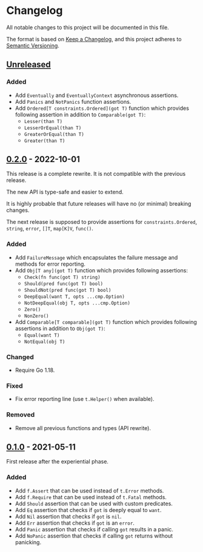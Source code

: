 # Changelog

All notable changes to this project will be documented in this file.

The format is based on [Keep a Changelog](https://keepachangelog.com/en/1.1.0/),
and this project adheres to [Semantic Versioning](https://semver.org/spec/v2.0.0.html).

## [Unreleased](https://github.com/pellared/fluentassert/compare/v0.2.0...HEAD)

### Added

- Add `Eventually` and `EventuallyContext` asynchronous assertions.
- Add `Panics` and `NotPanics` function assertions.
- Add `Ordered[T constraints.Ordered](got T)` function which provides following assertion
  in addition to `Comparable(got T)`:
  - `Lesser(than T)`
  - `LesserOrEqual(than T)`
  - `GreaterOrEqual(than T)`
  - `Greater(than T)`

## [0.2.0](https://github.com/pellared/fluentassert/releases/tag/v0.2.0) - 2022-10-01

This release is a complete rewrite.
It is not compatible with the previous release.

The new API is type-safe and easier to extend.

It is highly probable that future releases will have no (or minimal)
breaking changes.

The next release is supposed to provide assertions for
`constraints.Ordered`, `string`, `error`, `[]T`, `map[K]V`, `func()`.

### Added

- Add `FailureMessage` which encapsulates the failure message
  and methods for error reporting.
- Add `Obj[T any](got T)` function which provides following assertions:
  - `Check(fn func(got T) string)`
  - `Should(pred func(got T) bool)`
  - `ShouldNot(pred func(got T) bool)`
  - `DeepEqual(want T, opts ...cmp.Option)`
  - `NotDeepEqual(obj T, opts ...cmp.Option)`
  - `Zero()`
  - `NonZero()`
- Add `Comparable[T comparable](got T)` function which provides following assertions
  in addition to `Obj(got T)`:
  - `Equal(want T)`
  - `NotEqual(obj T)`

### Changed

- Require Go 1.18.

### Fixed

- Fix error reporting line (use `t.Helper()` when available).

### Removed

- Remove all previous functions and types (API rewrite).

## [0.1.0](https://github.com/pellared/fluentassert/releases/tag/v0.1.0) - 2021-05-11

First release after the experiential phase.

### Added

- Add `f.Assert` that can be used instead of `t.Error` methods.
- Add `f.Require` that can be used instead of `t.Fatal` methods.
- Add `Should` assertion that can be used with custom predicates.
- Add `Eq` assertion that checks if `got` is deeply equal to `want`.
- Add `Nil` assertion that checks if `got` is `nil`.
- Add `Err` assertion that checks if `got` is an `error`.
- Add `Panic` assertion that checks if calling `got` results in a panic.
- Add `NoPanic` assertion that checks if calling `got` returns without panicking.
